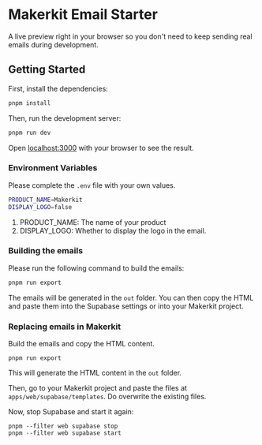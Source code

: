 # Makerkit Email Starter

A live preview right in your browser so you don't need to keep sending real emails during development.

## Getting Started

First, install the dependencies:

```sh
pnpm install
```

Then, run the development server:

```sh
pnpm run dev
```

Open [localhost:3000](http://localhost:3000) with your browser to see the result.

### Environment Variables

Please complete the `.env` file with your own values.

```bash
PRODUCT_NAME=Makerkit
DISPLAY_LOGO=false
```

1. PRODUCT_NAME: The name of your product
2. DISPLAY_LOGO: Whether to display the logo in the email.

### Building the emails

Please run the following command to build the emails:

```sh
pnpm run export
```

The emails will be generated in the `out` folder. You can then copy the HTML and paste them into the Supabase settings or into your Makerkit project.

### Replacing emails in Makerkit

Build the emails and copy the HTML content. 

```
pnpm run export
```

This will generate the HTML content in the `out` folder.

Then, go to your Makerkit project and paste the files at `apps/web/supabase/templates`. Do overwrite the existing files.

Now, stop Supabase and start it again:

```
pnpm --filter web supabase stop
pnpm --filter web supabase start
```
